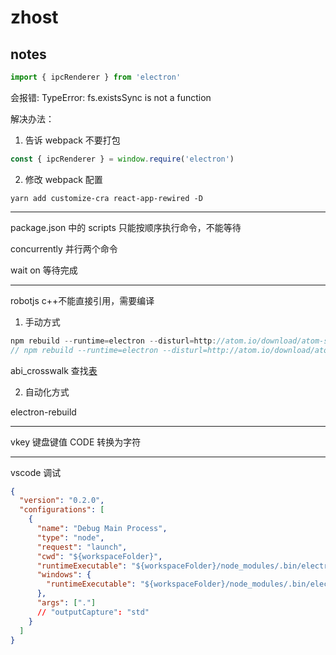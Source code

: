 # zhost

## notes

```js
import { ipcRenderer } from 'electron'
```

会报错: TypeError: fs.existsSync is not a function

解决办法：

1. 告诉 webpack 不要打包

```js
const { ipcRenderer } = window.require('electron')
```

2. 修改 webpack 配置

```shell
yarn add customize-cra react-app-rewired -D
```

---

package.json 中的 scripts 只能按顺序执行命令，不能等待

concurrently 并行两个命令

wait on 等待完成

---

robotjs c++不能直接引用，需要编译

1. 手动方式

```js
npm rebuild --runtime=electron --disturl=http://atom.io/download/atom-shell --target=<electron version> --abi=<abi version>
// npm rebuild --runtime=electron --disturl=http://atom.io/download/atom-shell --target=8.2.3 --abi=72
```

abi_crosswalk 查找[表](https://github.com/mapbox/node-pre-gyp/blob/master/lib/util/abi_crosswalk.json)

2. 自动化方式

electron-rebuild

---

vkey 键盘键值 CODE 转换为字符

---

vscode 调试

```json
{
  "version": "0.2.0",
  "configurations": [
    {
      "name": "Debug Main Process",
      "type": "node",
      "request": "launch",
      "cwd": "${workspaceFolder}",
      "runtimeExecutable": "${workspaceFolder}/node_modules/.bin/electron",
      "windows": {
        "runtimeExecutable": "${workspaceFolder}/node_modules/.bin/electron.cmd"
      },
      "args": ["."]
      // "outputCapture": "std"
    }
  ]
}
```

